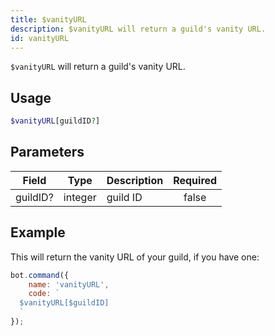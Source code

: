 ```yaml
---
title: $vanityURL
description: $vanityURL will return a guild's vanity URL.
id: vanityURL
---
```


`$vanityURL` will return a guild's vanity URL.

## Usage

```php
$vanityURL[guildID?]
```

## Parameters

| Field    | Type    | Description | Required |
|----------|---------|-------------|:--------:|
| guildID? | integer | guild ID    |  false   |

## Example

This will return the vanity URL of your guild, if you have one:

```javascript
bot.command({
    name: 'vanityURL',
    code: `
  $vanityURL[$guildID]
  `
});
```
